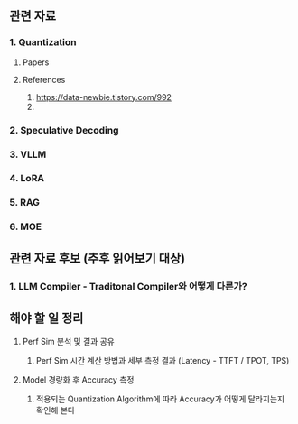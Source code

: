 ## 관련 자료

### 1. Quantization
1. Papers

2. References
   1. https://data-newbie.tistory.com/992
   2. 


### 2. Speculative Decoding

### 3. VLLM



### 4. LoRA


### 5. RAG


### 6. MOE


## 관련 자료 후보 (추후 읽어보기 대상)
### 1. LLM Compiler - Traditonal Compiler와 어떻게 다른가? <br>


## 해야 할 일 정리
1. Perf Sim 분석 및 결과 공유
   1. Perf Sim 시간 계산 방법과 세부 측정 결과 (Latency - TTFT / TPOT, TPS)

1. Model 경량화 후 Accuracy 측정
   1. 적용되는 Quantization Algorithm에 따라 Accuracy가 어떻게 달라지는지 확인해 본다

